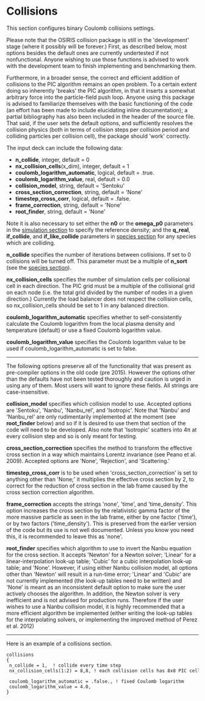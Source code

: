 # Collisions

This section configures binary Coulomb collisions settings.

Please note that the OSIRIS collision package is still in the
'development' stage (where it possibly will be forever.) First, as
described below, most options besides the default ones are currently
undertested if not nonfunctional. Anyone wishing to use those functions
is advised to work with the development team to finish implementing and
benchmarking them.

Furthermore, in a broader sense, the correct and efficient addition of
collisions to the PIC algorithm remains an open problem. To a certain
extent doing so inherently 'breaks' the PIC algorithm, in that it
inserts a somewhat arbitrary force into the particle-field push loop.
Anyone using this package is advised to familiarize themselves with the
basic functioning of the code (an effort has been made to include
elucidating inline documentation); a partial bibliography has also been
included in the header of the source file. That said, if the user sets
the default options, and sufficiently resolves the collision physics
(both in terms of collision steps per collision period and colliding
particles per collision cell), the package should 'work' correctly.

The input deck can include the following data:

- **n_collide**, integer, default = 0
- **nx_collision_cells**(x_dim), integer, default = 1
- **coulomb_logarithm_automatic**, logical, default = .true.
- **coulomb_logarithm_value**, real, default = 0.0
- **collision_model**, string, default = 'Sentoku'
- **cross_section_correction**, string, default = 'None'
- **timestep_cross_corr**, logical, default = .false.
- **frame_correction**, string, default = 'None'
- **root_finder**, string, default = 'None'

Note it is also necessary to set either the **n0** or the **omega_p0**
parameters in the [simulation
section](Reference_Guide:_Simulation "wikilink") to specify the
reference density; and the **q_real**, **if_collide**, and
**if_like_collide** parameters in [species
section](Reference_Guide:_Species "wikilink") for any species which are
colliding.

**n_collide** specifies the number of iterations between collisions. If
set to 0 collisions will be turned off. This parameter must be a
multiple of **n_sort** (see the [species
section](Reference_Guide:_Species "wikilink")).

**nx_collision_cells** specifies the number of simulation cells per
collisional cell in each direction. The PIC grid must be a multiple of
the collisional grid on each node (i.e. the total grid divided by the
number of nodes in a given direction.) Currently the load balancer does
not respect the collision cells, so nx_collision_cells should be set to
1 in any balanced direction.

**coulomb_logarithm_automatic** specifies whether to self-consistently
calculate the Coulomb logarithm from the local plasma density and
temperature (default) or use a fixed Coulomb logarithm value.

**coulomb_logarithm_value** specifies the Coulomb logarithm value to be
used if coulomb_logarithm_automatic is set to false.

------------------------------------------------------------------------

The following options preserve all of the functionality that was present
as pre-compiler options in the old code (pre 2015). However the options
other than the defaults have not been tested thoroughly and caution is
urged in using any of them. Most users will want to ignore these fields.
All strings are case-insensitive.

**collision_model** specifies which collision model to use. Accepted
options are 'Sentoku', 'Nanbu', 'Nanbu_rel', and 'Isotropic'. Note that
'Nanbu' and 'Nanbu_rel' are only rudimentarily implemented at the moment
(see **root_finder** below) and so if it is desired to use them that
section of the code will need to be developed. Also note that
'Isotropic' scatters into 4π at every collision step and so is only
meant for testing.

**cross_section_correction** specifies the method to transform the
effective cross section in a way which maintains Lorentz invariance (see
Peano et al. 2009). Accepted options are 'None', 'Rejection', and
'Scattering.'

**timestep_cross_corr** is to be used when 'cross_section_correction' is
set to anything other than 'None;' it multiplies the effective cross
section by 2, to correct for the reduction of cross section in the lab
frame caused by the cross section correction algorithm.

**frame_correction** accepts the strings 'none', 'time', and
'time_density'. This option increases the cross section by the
relativistic gamma factor of the more massive particle as seen in the
lab frame, either by one factor ('time'), or by two factors
('time_density'). This is preserved from the earlier version of the code
but its use is not well documented. Unless you know you need this, it is
recommended to leave this as 'none'.

**root_finder** specifies which algorithm to use to invert the Nanbu
equation for the cross section. It accepts 'Newton' for a Newton solver;
'Linear' for a linear-interpolation look-up table; 'Cubic' for a cubic
interpolation look-up table; and 'None'. However, if using either Nanbu
collision model, all options other than 'Newton' will result in a
run-time error; 'Linear' and 'Cubic' are not currently implemented (the
look-up tables need to be written) and 'None' is meant as an
inconsistent default option to make sure the user actively chooses the
algorithm. In addition, the Newton solver is very inefficient and is not
advised for production runs. Therefore if the user wishes to use a Nanbu
collision model, it is highly recommended that a more efficient
algorithm be implemented (either writing the look-up tables for the
interpolating solvers, or implementing the improved method of Perez et
al. 2012)

------------------------------------------------------------------------

Here is an example of a collisions section.

```text
collisions
{
 n_collide = 1,  ! collide every time step
 nx_collision_cells(1:2) = 8,8, ! each collision cells has 8x8 PIC cells
   
 coulomb_logarithm_automatic = .false., ! fixed Coulomb logarithm
 coulomb_logarithm_value = 4.0,
}
```

